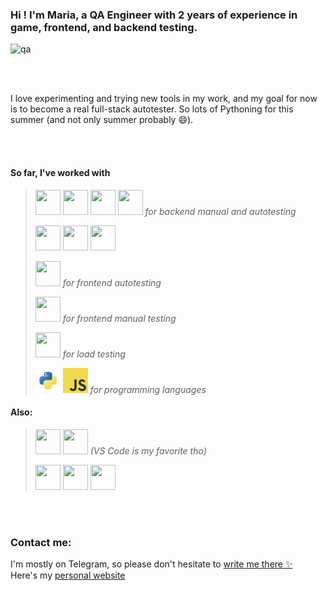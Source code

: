 ### Hi ! I'm Maria, a QA Engineer with 2 years of experience in game, frontend, and backend testing.

![qa](https://github.com/MariaChik/MariaChik/assets/131902195/780486b4-c5ed-407d-8a22-48224f2cdcbe)

<br/>
<br/>

I love experimenting and trying new tools in my work, and my goal for now is to become a real full-stack autotester. So lots of Pythoning for this summer (and not only summer probably 😄).

<br/>
<br/>

#### So far, I've worked with 
> <code><img height="40" width="40" src="https://img.uxwing.com/wp-content/themes/uxwing/download/brands-social-media/postman-icon.png"></code>
<code><img height="40" width="40" src="https://cdn.icon-icons.com/icons2/1381/PNG/512/soapui_93772.png"></code>
<code><img height="40" width="40" src="https://user-images.githubusercontent.com/15472/41327135-e4bf090c-6eca-11e8-9b76-032e8e2b0707.png"></code>
<code><img height="40" width="40" src="https://avatars.githubusercontent.com/u/7658037?s=280&v=4"></code> _for backend manual and autotesting_
>
> <code><img height="40" width="40" src="https://asset.brandfetch.io/idIq_kF0rb/idv3zwmSiY.jpeg"></code>
<code><img height="40" width="40" src="https://upload.wikimedia.org/wikipedia/commons/d/d5/Selenium_Logo.png"></code>
<code><img height="40" width="40" src="https://upload.wikimedia.org/wikipedia/commons/thumb/b/ba/Pytest_logo.svg/2048px-Pytest_logo.svg.png"></code>
>
> <code><img height="40" width="40" src="https://upload.wikimedia.org/wikipedia/commons/2/2c/Requests-logo.png"></code> _for frontend autotesting_
>
> <code><img height="40" width="40" src="https://cdn.icon-icons.com/icons2/2552/PNG/512/chrome_devtools_browser_logo_icon_153005.png"></code> _for frontend manual testing_
>
><code><img height="40" width="40" src="https://techstack.boltcode.io/wp-content/uploads/2022/12/8k044akj7cl7kfdh-JmeterPlugins_140px@2x.png"></code> _for load testing_
>
> <code><img height="40" width="40" src="https://raw.githubusercontent.com/github/explore/80688e429a7d4ef2fca1e82350fe8e3517d3494d/topics/python/python.png"></code>
  <code><img height="40" width="40" src="https://raw.githubusercontent.com/github/explore/80688e429a7d4ef2fca1e82350fe8e3517d3494d/topics/javascript/javascript.png"></code> _for programming languages_
 

#### Also:
> <code><img height="40" width="40" src="https://upload.wikimedia.org/wikipedia/commons/thumb/9/9a/Visual_Studio_Code_1.35_icon.svg/2048px-Visual_Studio_Code_1.35_icon.svg.png"></code>
<code><img height="40" width="40" src="https://upload.wikimedia.org/wikipedia/commons/thumb/1/1d/PyCharm_Icon.svg/1200px-PyCharm_Icon.svg.png"></code> _(VS Code is my favorite tho)_
>
> <code><img height="40" width="40" src="https://git-scm.com/images/logos/downloads/Git-Icon-1788C.png"></code>
<code><img height="40" width="40" src="https://upload.wikimedia.org/wikipedia/commons/a/af/PowerShell_Core_6.0_icon.png"></code>
<code><img height="40" width="40" src="https://w7.pngwing.com/pngs/79/202/png-transparent-computer-icons-computer-terminal-cmd-exe-command-terminal-miscellaneous-angle-rectangle-thumbnail.png"></code>

<br/>
<br/>

### Contact me:
I'm mostly on Telegram, so please don't hesitate to [write me there ✨](https://t.me/maria_nemo "write me there")
<br/>
Here's my [personal website](https://mariachik.github.io/index%20gb.html "personal website")

